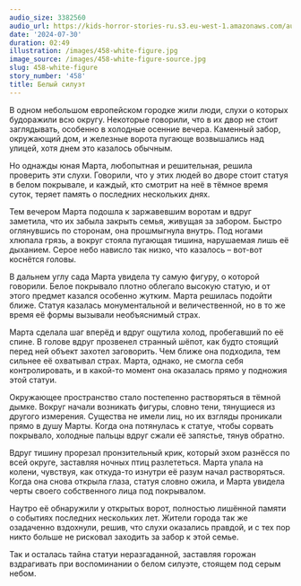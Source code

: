 ```yaml
---
audio_size: 3382560
audio_url: https://kids-horror-stories-ru.s3.eu-west-1.amazonaws.com/audio/458-white-figure.mp3
date: '2024-07-30'
duration: 02:49
illustration: /images/458-white-figure.jpg
image_source: /images/458-white-figure-source.jpg
slug: 458-white-figure
story_number: '458'
title: Белый силуэт
---
```


В одном небольшом европейском городке жили люди, слухи о которых будоражили всю округу. Некоторые говорили, что в их двор не стоит заглядывать, особенно в холодные осенние вечера. Каменный забор, окружающий дом, и железные ворота пугающе возвышались над улицей, хотя днем это казалось обычным.

Но однажды юная Марта, любопытная и решительная, решила проверить эти слухи. Говорили, что у этих людей во дворе стоит статуя в белом покрывале, и каждый, кто смотрит на неё в тёмное время суток, теряет память о последних нескольких днях. 

Тем вечером Марта подошла к заржавевшим воротам и вдруг заметила, что их забыла закрыть семья, живущая за забором. Быстро оглянувшись по сторонам, она прошмыгнула внутрь. Под ногами хлюпала грязь, а вокруг стояла пугающая тишина, нарушаемая лишь её дыханием. Серое небо нависло так низко, что казалось – вот-вот коснётся головы.

В дальнем углу сада Марта увидела ту самую фигуру, о которой говорили. Белое покрывало плотно облегало высокую статую, и от этого предмет казался особенно жутким. Марта решилась подойти ближе. Статуя казалась монументальной и величественной, но в то же время её формы вызывали необъяснимый страх. 

Марта сделала шаг вперёд и вдруг ощутила холод, пробегавший по её спине. В голове вдруг прозвенел странный шёпот, как будто стоящий перед ней объект захотел заговорить. Чем ближе она подходила, тем сильнее её охватывал страх. Марта, однако, не смогла себя контролировать, и в какой-то момент она оказалась прямо у подножия этой статуи.

Окружающее пространство стало постепенно растворяться в тёмной дымке. Вокруг начали возникать фигуры, словно тени, тянущиеся из другого измерения. Существа не имели лиц, но их взгляды проникали прямо в душу Марты. Когда она потянулась к статуе, чтобы сорвать покрывало, холодные пальцы вдруг сжали её запястье, тянув обратно.

Вдруг тишину прорезал пронзительный крик, который эхом разнёсся по всей округе, заставляя ночных птиц разлететься. Марта упала на колени, чувствуя, как откуда-то изнутри её разум начал растворяться. Когда она снова открыла глаза, статуя словно ожила, и Марта увидела черты своего собственного лица под покрывалом. 

Наутро её обнаружили у открытых ворот, полностью лишённой памяти о событиях последних нескольких лет. Жители города так же озадаченно вздохнули, решив, что слухи оказались правдой, и с тех пор никто больше не рисковал заходить за забор к этой семье. 

Так и осталась тайна статуи неразгаданной, заставляя горожан вздрагивать при воспоминании о белом силуэте, стоящем под серым небом.